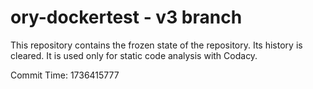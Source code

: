 # ory-dockertest - v3 branch

This repository contains the frozen state of the repository.
Its history is cleared. It is used only for static code
analysis with Codacy.

Commit Time: 1736415777
